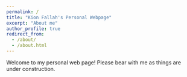 ```yaml
---
permalink: /
title: "Kion Fallah's Personal Webpage"
excerpt: "About me"
author_profile: true
redirect_from: 
  - /about/
  - /about.html
---
```


Welcome to my personal web page! Please bear with me as things are under construction.
